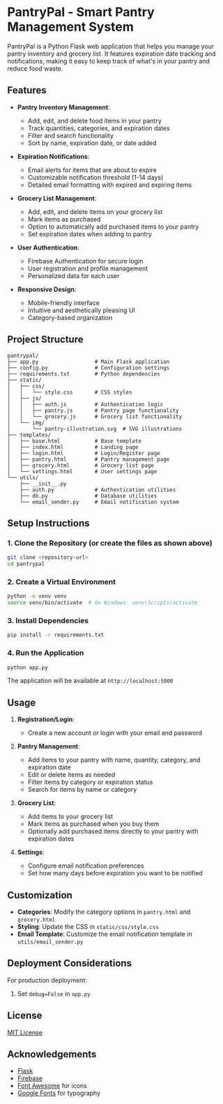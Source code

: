 # PantryPal - Smart Pantry Management System

PantryPal is a Python Flask web application that helps you manage your pantry inventory and grocery list. It features expiration date tracking and notifications, making it easy to keep track of what's in your pantry and reduce food waste.

## Features

- **Pantry Inventory Management**:
  - Add, edit, and delete food items in your pantry
  - Track quantities, categories, and expiration dates
  - Filter and search functionality
  - Sort by name, expiration date, or date added

- **Expiration Notifications**:
  - Email alerts for items that are about to expire
  - Customizable notification threshold (1-14 days)
  - Detailed email formatting with expired and expiring items

- **Grocery List Management**:
  - Add, edit, and delete items on your grocery list
  - Mark items as purchased
  - Option to automatically add purchased items to your pantry
  - Set expiration dates when adding to pantry

- **User Authentication**:
  - Firebase Authentication for secure login
  - User registration and profile management
  - Personalized data for each user

- **Responsive Design**:
  - Mobile-friendly interface
  - Intuitive and aesthetically pleasing UI
  - Category-based organization

## Project Structure

```
pantrypal/
├── app.py                  # Main Flask application
├── config.py               # Configuration settings
├── requirements.txt        # Python dependencies
├── static/
│   ├── css/
│   │   └── style.css       # CSS styles
│   ├── js/
│   │   ├── auth.js         # Authentication logic
│   │   ├── pantry.js       # Pantry page functionality
│   │   └── grocery.js      # Grocery list functionality
│   └── img/
│       └── pantry-illustration.svg  # SVG illustrations
├── templates/
│   ├── base.html           # Base template
│   ├── index.html          # Landing page
│   ├── login.html          # Login/Register page
│   ├── pantry.html         # Pantry management page
│   ├── grocery.html        # Grocery list page
│   └── settings.html       # User settings page
└── utils/
    ├── __init__.py
    ├── auth.py             # Authentication utilities
    ├── db.py               # Database utilities
    └── email_sender.py     # Email notification system
```

## Setup Instructions

### 1. Clone the Repository (or create the files as shown above)

```bash
git clone <repository-url>
cd pantrypal
```

### 2. Create a Virtual Environment

```bash
python -m venv venv
source venv/bin/activate  # On Windows: venv\Scripts\activate
```

### 3. Install Dependencies

```bash
pip install -r requirements.txt
```

### 4. Run the Application

```bash
python app.py
```

The application will be available at `http://localhost:5000`

## Usage

1. **Registration/Login**:
   - Create a new account or login with your email and password

2. **Pantry Management**:
   - Add items to your pantry with name, quantity, category, and expiration date
   - Edit or delete items as needed
   - Filter items by category or expiration status
   - Search for items by name or category

3. **Grocery List**:
   - Add items to your grocery list
   - Mark items as purchased when you buy them
   - Optionally add purchased items directly to your pantry with expiration dates

4. **Settings**:
   - Configure email notification preferences
   - Set how many days before expiration you want to be notified

## Customization

- **Categories**: Modify the category options in `pantry.html` and `grocery.html`
- **Styling**: Update the CSS in `static/css/style.css`
- **Email Template**: Customize the email notification template in `utils/email_sender.py`

## Deployment Considerations

For production deployment:

1. Set `debug=False` in `app.py`

## License

[MIT License](LICENSE)

## Acknowledgements

- [Flask](https://flask.palletsprojects.com/)
- [Firebase](https://firebase.google.com/)
- [Font Awesome](https://fontawesome.com/) for icons
- [Google Fonts](https://fonts.google.com/) for typography
